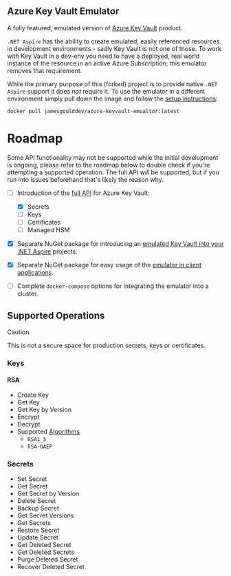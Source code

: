 ## Azure Key Vault Emulator

A fully featured, emulated version of [Azure Key Vault](https://azure.microsoft.com/en-us/products/key-vault) product.

`.NET Aspire` has the ability to create emulated, easily referenced resources in development environments - sadly Key Vault is not one of those. To work with Key Vault in a dev-env you need to have a deployed, real world instance of the resource in an active Azure Subscription; this emulator removes that requirement.

While the primary purpose of this (forked) project is to provide native `.NET Aspire` support it does *not* require it. To use the emulator in a different environment simply pull down the image and follow the [setup instructions](https://github.com/james-gould/azure-keyvault-emulator/blob/development/DOCKER-SETUP.md):

```
docker pull jamesgoulddev/azure-keyvault-emualtor:latest
```

# Roadmap

Some API functionality may not be supported while the initial development is ongoing, please refer to the roadmap below to double check if you're attempting a supported operation. The full API *will* be supported, but if you run into issues beforehand that's likely the reason why.

- [ ] Introduction of the [full API](https://learn.microsoft.com/en-us/rest/api/keyvault/) for Azure Key Vault:
    - [x] Secrets
    - [ ] Keys
    - [ ] Certificates
    - [ ] Managed HSM
- [x] Separate NuGet package for introducing an [emulated Key Vault into your .NET Aspire](https://github.com/james-gould/azure-keyvault-emulator/tree/development/AzureKeyVaultEmulator.Hosting.Aspire) projects.
- [x] Separate NuGet package for easy usage of the [emulator in client applications](https://github.com/james-gould/azure-keyvault-emulator/tree/development/AzureKeyVaultEmulator.Client).
- [ ] Complete `docker-compose` options for integrating the emulator into a cluster.
    

## Supported Operations

> [!CAUTION]
> This is not a secure space for production secrets, keys or certificates.


### Keys

#### RSA

- Create Key
- Get Key
- Get Key by Version
- Encrypt
- Decrypt
- Supported [Algorithms](https://learn.microsoft.com/en-us/rest/api/keyvault/keys/decrypt/decrypt?view=rest-keyvault-keys-7.4&tabs=HTTP#jsonwebkeyencryptionalgorithm)
    - `RSA1_5`
    - `RSA-OAEP`

### Secrets

- Set Secret
- Get Secret
- Get Secret by Version
- Delete Secret
- Backup Secret
- Get Secret Versions
- Get Secrets
- Restore Secret
- Update Secret
- Get Deleted Secret
- Get Deleted Secrets
- Purge Deleted Secret
- Recover Deleted Secret
